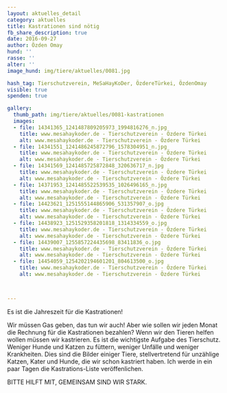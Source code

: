 ```yaml
---
layout: aktuelles_detail
category: aktuelles
title: Kastrationen sind nötig
fb_share_description: true
date: 2016-09-27
author: Özden Omay
hund: ''
rasse: ''
alter: ''
image_hund: img/tiere/aktuelles/0081.jpg

hash_tag: Tierschutzverein, MeSaHayKoDer, ÖzdereTürkei, ÖzdenOmay
visible: true
spenden: true

gallery:
  thumb_path: img/tiere/aktuelles/0081-kastrationen
  images:
  - file: 14341365_1241487809205973_1994816276_n.jpg
    title: www.mesahaykoder.de - Tierschutzverein - Özdere Türkei
    alt: www.mesahaykoder.de - Tierschutzverein - Özdere Türkei
  - file: 14341551_1241486245872796_1578304951_n.jpg
    title: www.mesahaykoder.de - Tierschutzverein - Özdere Türkei
    alt: www.mesahaykoder.de - Tierschutzverein - Özdere Türkei
  - file: 14341569_1241485725872848_320636717_n.jpg
    title: www.mesahaykoder.de - Tierschutzverein - Özdere Türkei
    alt: www.mesahaykoder.de - Tierschutzverein - Özdere Türkei
  - file: 14371953_1241485522539535_1026496165_n.jpg
    title: www.mesahaykoder.de - Tierschutzverein - Özdere Türkei
    alt: www.mesahaykoder.de - Tierschutzverein - Özdere Türkei
  - file: 14423621_1251555144865906_531357907_o.jpg
    title: www.mesahaykoder.de - Tierschutzverein - Özdere Türkei
    alt: www.mesahaykoder.de - Tierschutzverein - Özdere Türkei
  - file: 14438923_1251529358201818_1314334559_o.jpg
    title: www.mesahaykoder.de - Tierschutzverein - Özdere Türkei
    alt: www.mesahaykoder.de - Tierschutzverein - Özdere Türkei
  - file: 14439007_1255857224435698_83411836_o.jpg
    title: www.mesahaykoder.de - Tierschutzverein - Özdere Türkei
    alt: www.mesahaykoder.de - Tierschutzverein - Özdere Türkei
  - file: 14454059_1254202194601201_804613500_o.jpg
    title: www.mesahaykoder.de - Tierschutzverein - Özdere Türkei
    alt: www.mesahaykoder.de - Tierschutzverein - Özdere Türkei



---
```


Es ist die Jahreszeit für die Kastrationen!

Wir müssen Gas geben, das tun wir auch! Aber wie sollen wir jeden Monat die Rechnung für die Kastrationen bezahlen?
Wenn wir den Tieren helfen wollen müssen wir kastrieren. Es ist die wichtigste Aufgabe des Tierschutz. 
Weniger Hunde und Katzen zu füttern, weniger Unfälle und weniger Krankheiten. Dies sind die Bilder einiger Tiere, stellvertretend für unzählige Katzen, Kater und Hunde, die wir schon kastriert haben.
Ich werde in ein paar Tagen die Kastrations-Liste veröffenlichen.

BITTE HILFT MIT, GEMEINSAM SIND WIR STARK.

